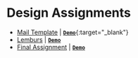 # Design Assignments

- [Mail Template](Assignment-4/) | [**`Demo`**](https://coderushnepal.github.io/PoojaShrestha/Design/Assignment-4/){:target="_blank"}
- [Lemburs](Lemburs/) | [**`Demo`**](https://coderushnepal.github.io/PoojaShrestha/Design/Assignment-5/)
- [Final Assignment](Final-Assignment/) | [**`Demo`**](https://coderushnepal.github.io/PoojaShrestha/Design/Final-Assignment/)


